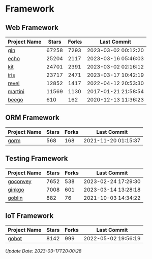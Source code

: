 # Framework

## Web Framework
| Project Name | Stars | Forks | Last Commit |
| ------------ | ----- | ----- | ----------- |
| [gin](https://github.com/gin-gonic/gin) | 67258 | 7293 | 2023-03-02 00:12:20 |
| [echo](https://github.com/labstack/echo) | 25204 | 2117 | 2023-03-16 05:46:03 |
| [kit](https://github.com/go-kit/kit) | 24701 | 2391 | 2023-03-02 02:16:12 |
| [iris](https://github.com/kataras/iris) | 23717 | 2471 | 2023-03-17 10:42:19 |
| [revel](https://github.com/revel/revel) | 12852 | 1417 | 2022-04-12 20:53:30 |
| [martini](https://github.com/go-martini/martini) | 11569 | 1130 | 2017-01-21 21:58:54 |
| [beego](https://github.com/astaxie/beego) | 610 | 162 | 2020-12-13 11:36:23 |

## ORM Framework
| Project Name | Stars | Forks | Last Commit |
| ------------ | ----- | ----- | ----------- |
| [gorm](https://github.com/jinzhu/gorm) | 568 | 168 | 2021-11-20 01:15:37 |

## Testing Framework
| Project Name | Stars | Forks | Last Commit |
| ------------ | ----- | ----- | ----------- |
| [goconvey](https://github.com/smartystreets/goconvey) | 7652 | 538 | 2023-02-24 17:29:30 |
| [ginkgo](https://github.com/onsi/ginkgo) | 7008 | 601 | 2023-03-14 13:28:18 |
| [goblin](https://github.com/franela/goblin) | 882 | 76 | 2021-10-03 14:34:22 |

## IoT Framework
| Project Name | Stars | Forks | Last Commit |
| ------------ | ----- | ----- | ----------- |
| [gobot](https://github.com/hybridgroup/gobot) | 8142 | 999 | 2022-05-02 19:56:19 |

*Update Date: 2023-03-17T20:00:28*